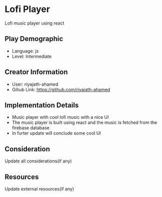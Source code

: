 # Lofi Player

Lofi music player using react

## Play Demographic

- Language: js
- Level: Intermediate

## Creator Information

- User: riyajath-ahamed
- Gihub Link: https://github.com/riyajath-ahamed

## Implementation Details

- Music player with cool lofi music with a nice UI
- The music player is built using react and the music is fetched from the firebase database
- In furter update will conclude some cool UI


## Consideration

Update all considerations(if any)

## Resources

Update external resources(if any)
